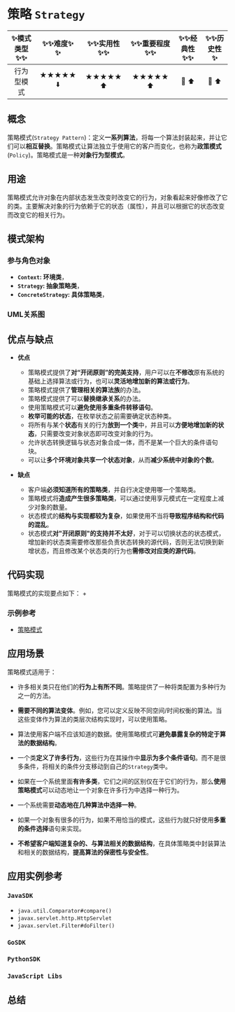 # 策略 `Strategy`

| :sparkles:模式类型:sparkles::sparkles:|:sparkles::sparkles:难度:sparkles:  :sparkles: | :sparkles::sparkles:实用性:sparkles::sparkles: | :sparkles::sparkles:重要程度:sparkles::sparkles: |  :sparkles::sparkles:经典性:sparkles::sparkles: | :sparkles::sparkles:历史性:sparkles: |
| :----------------------------------------: | :-----------------------------------------------: | :-------------------------------------------------: | :----------------------------------------------------: | :--------------------------------------------------: | :--------------------------------------: |
|                    行为型模式                        |                ★★★★★ :arrow_down:                 |                  ★★★★★ :arrow_up:                   |                    ★★★★★ :arrow_up:                    |              :green_heart:  :arrow_up:               |        :green_heart:  :arrow_up:         |

## 概念
策略模式(`Strategy Pattern`)：定义**一系列算法**，将每一个算法封装起来，并让它们可以**相互替换**。策略模式让算法独立于使用它的客户而变化，也称为**政策模式**(`Policy`)。策略模式是一种**对象行为型模式**。

## 用途
策略模式允许对象在内部状态发生改变时改变它的行为，对象看起来好像修改了它的类。主要解决对象的行为依赖于它的状态（属性），并且可以根据它的状态改变而改变它的相关行为。

## 模式架构



### 参与角色对象
+ **`Context`: 环境类**，
+ **`Strategy`: 抽象策略类**，
+ **`ConcreteStrategy`: 具体策略类**，


### UML关系图



## 优点与缺点
+ **优点**
	- 策略模式提供了**对“开闭原则”的完美支持**，用户可以在**不修改**原有系统的基础上选择算法或行为，也可以**灵活地增加新的算法或行为**。
	- 策略模式提供了**管理相关的算法族**的办法。
	- 策略模式提供了可以**替换继承关系**的办法。
	- 使用策略模式可以**避免使用多重条件转移语句**。
	- **枚举可能的状态**，在枚举状态之前需要确定状态种类。 
	- 将所有与某个**状态**有关的行为**放到一个类**中，并且可以**方便地增加新的状态**，只需要改变对象状态即可改变对象的行为。 
	- 允许状态转换逻辑与状态对象合成一体，而不是某一个巨大的条件语句块。 
	- 可以让**多个环境对象共享一个状态对象**，从而**减少系统中对象的个数**。

+ **缺点**
	- 客户端**必须知道所有的策略类**，并自行决定使用哪一个策略类。
	- 策略模式将**造成产生很多策略类**，可以通过使用享元模式在一定程度上减少对象的数量。
	- 状态模式的**结构与实现都较为复杂**，如果使用不当将**导致程序结构和代码的混乱**。
	- 状态模式**对"开闭原则"的支持并不太好**，对于可以切换状态的状态模式，增加新的状态类需要修改那些负责状态转换的源代码，否则无法切换到新增状态，而且修改某个状态类的行为也**需修改对应类的源代码**。

## 代码实现
策略模式的实现要点如下：
+ 



### 示例参考
+ [策略模式](./java/io/github/hooj0/strategy)

## 应用场景
策略模式适用于：
+ 许多相关类只在他们的**行为上有所不同**。策略提供了一种将类配置为多种行为之一的方法。
+ **需要不同的算法变体**。例如，您可以定义反映不同空间/时间权衡的算法。当这些变体作为算法的类层次结构实现时，可以使用策略。
+ 算法使用客户端不应该知道的数据。使用策略模式可**避免暴露复杂的特定于算法的数据结构**。
+ 一个类**定义了许多行为**，这些行为在其操作中**显示为多个条件语句**。而不是很多条件，将相关的条件分支移动到自己的`Strategy`类中。

+ 如果在一个系统里面**有许多类**，它们之间的区别仅在于它们的行为，那么**使用策略模式**可以动态地让一个对象在许多行为中选择一种行为。
+ 一个系统需要**动态地在几种算法中选择一种**。
+ 如果一个对象有很多的行为，如果不用恰当的模式，这些行为就只好使用**多重的条件选择**语句来实现。
+ **不希望客户端知道复杂的、与算法相关的数据结构**，在具体策略类中封装算法和相关的数据结构，**提高算法的保密性与安全性**。

## 应用实例参考

### `JavaSDK` 
+ `java.util.Comparator#compare()`
+ `javax.servlet.http.HttpServlet`
+ `javax.servlet.Filter#doFilter()`

### `GoSDK`

### `PythonSDK`

### `JavaScript Libs`


## 总结